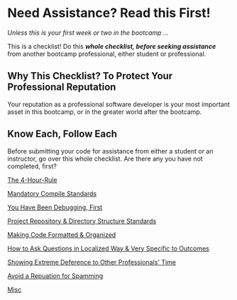 # Need Assistance? Read this First!

_Unless this is your first week or two in the bootcamp ..._

This is a checklist! Do this _**whole checklist, before seeking assistance**_ from another bootcamp professional, either student or professional.

## Why This Checklist? To Protect Your Professional Reputation

Your reputation as a professional software developer is your most important asset in this bootcamp, or in the greater world after the bootcamp.

## Know Each, Follow Each

Before submitting your code for assistance from either a student or an instructor, go over this whole checklist. Are there any you have not completed, first?

[The 4-Hour-Rule](../item/PRO_ASSISTANCE_4_HOUR_RULE.md)

[Mandatory Compile Standards](../item/PRO_ASSISTANCE_COMPILE_STANDARDS.md)

[You Have Been Debugging, First](../item/PRO_ASSISTANCE_DEBUGGING_FIRST.md)

[Project Repository & Directory Structure Standards](../item/PRO_ASSISTANCE_PROJECT_REPO_DIRECTORY.md)

[Making Code Formatted & Organized](../item/PRO_ASSISTANCE_CODE_FORMATTED.md)

[How to Ask Questions in Localized Way & Very Specific to Outcomes](../item/PRO_ASSISTANCE_QUESTIONS_LOCALIZED.md)

[Showing Extreme Deference to Other Professionals' Time](../item/PRO_ASSISTANCE_DEFERENCE_TO_OTHERS_TIME.md)

[Avoid a Repuation for Spamming](../item/PRO_ASSISTANCE_SPAMMING.md)

[Misc](../item/PRO_ASSISTANCE_OTHER.md)
